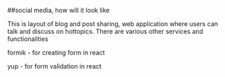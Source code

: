 ##social media, how will it look like

This is layout of blog and post sharing, web application where users can talk and discuss on hottopics. 
There are various other services and functionalities

formik - for creating form in react

yup - for form validation in react

